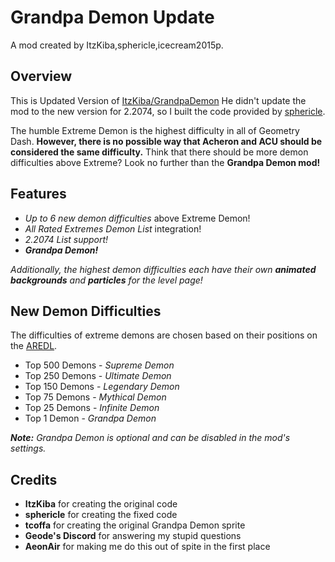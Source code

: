 # <cy>Grandpa Demon Update</c>
<cj>A mod created by ItzKiba,sphericle,icecream2015p.</c>

## Overview
This is Updated Version of [ItzKiba/GrandpaDemon](https://github.com/ItzKiba/GrandpaDemon) He didn't update the mod to the new version for 2.2074, so I built the code provided by [sphericle](https://github.com/sphericle/GrandpaDemon).

The humble Extreme Demon is the highest difficulty in all of Geometry Dash. **<cr>However, there is no possible way that Acheron and ACU should be considered the same difficulty.</c>** Think that there should be more demon difficulties above Extreme? Look no further than the **<cl>Grandpa Demon mod!</c>**

## Features
* *<cg>Up to 6 new demon difficulties</c>* above Extreme Demon!
* *<cr>All Rated Extremes Demon List</c>* integration!
* *<cy>2.2074 List support!</c>*
* ***<cl>Grandpa Demon!</c>***


*Additionally, the highest demon difficulties each have their own **<cj>animated backgrounds</c>** and **<cg>particles</c>** for the level page!*

## New Demon Difficulties
The difficulties of extreme demons are chosen based on their positions on the [AREDL](https://aredl.pages.dev/#/).

* Top 500 Demons - *<co>Supreme Demon</c>*
* Top 250 Demons - *<cp>Ultimate Demon</c>*
* Top 150 Demons - *<cj>Legendary Demon</c>*
* Top 75 Demons - *<cl>Mythical Demon</c>*
* Top 25 Demons - *<cy>Infinite Demon</c>*
* Top 1 Demon - *<cr>Grandpa Demon</c>*

***Note:** Grandpa Demon is optional and can be disabled in the mod's settings.*

## Credits
* **<c>ItzKiba</c>** for creating the original code
* **<c>sphericle</c>** for creating the fixed code
* **<cg>tcoffa</c>** for creating the original Grandpa Demon sprite
* **<cp>Geode's Discord</c>** for answering my stupid questions
* **<co>AeonAir</c>** for making me do this out of spite in the first place
